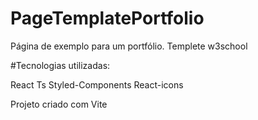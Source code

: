 # PageTemplatePortfolio
Página de exemplo para um portfólio. Templete w3school

#Tecnologias utilizadas:

 React Ts
 Styled-Components
 React-icons


 Projeto criado com Vite
